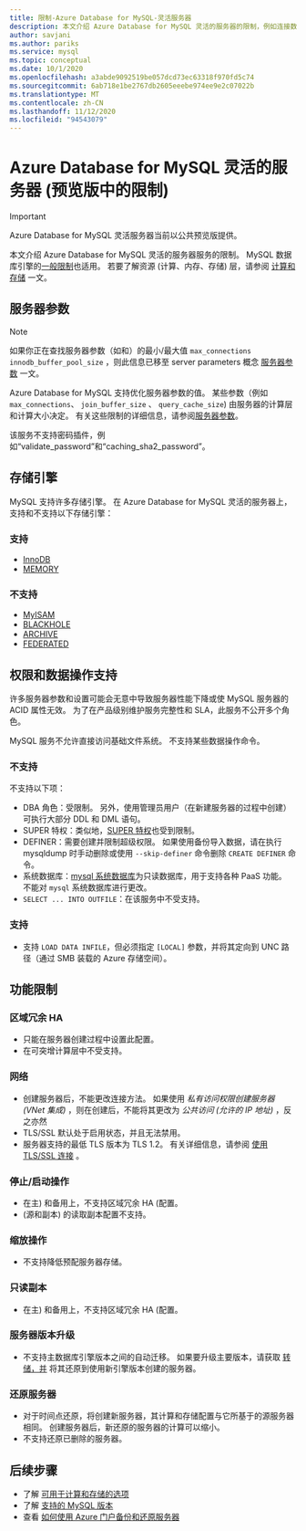 ```yaml
---
title: 限制-Azure Database for MySQL-灵活服务器
description: 本文介绍 Azure Database for MySQL 灵活的服务器的限制，例如连接数和存储引擎选项。
author: savjani
ms.author: pariks
ms.service: mysql
ms.topic: conceptual
ms.date: 10/1/2020
ms.openlocfilehash: a3abde9092519be057dcd73ec63318f970fd5c74
ms.sourcegitcommit: 6ab718e1be2767db2605eeebe974ee9e2c07022b
ms.translationtype: MT
ms.contentlocale: zh-CN
ms.lasthandoff: 11/12/2020
ms.locfileid: "94543079"
---
```

# <a name="limitations-in-azure-database-for-mysql---flexible-server-preview"></a>Azure Database for MySQL 灵活的服务器 (预览版中的限制) 

> [!IMPORTANT] 
> Azure Database for MySQL 灵活服务器当前以公共预览版提供。

本文介绍 Azure Database for MySQL 灵活的服务器服务的限制。 MySQL 数据库引擎的[一般限制](https://dev.mysql.com/doc/mysql-reslimits-excerpt/5.7/en/limits.html)也适用。 若要了解资源 (计算、内存、存储) 层，请参阅 [计算和存储](concepts-compute-storage.md) 一文。

## <a name="server-parameters"></a>服务器参数

> [!NOTE]
> 如果你正在查找服务器参数（如和）的最小/最大值 `max_connections` `innodb_buffer_pool_size` ，则此信息已移至 server parameters 概念 [服务器参数](./concepts-server-parameters.md) 一文。

Azure Database for MySQL 支持优化服务器参数的值。 某些参数（例如 `max_connections`、 `join_buffer_size` 、 `query_cache_size`) 由服务器的计算层和计算大小决定。 有关这些限制的详细信息，请参阅[服务器参数](./concepts-server-parameters.md)。

该服务不支持密码插件，例如“validate_password”和“caching_sha2_password”。

## <a name="storage-engines"></a>存储引擎

MySQL 支持许多存储引擎。 在 Azure Database for MySQL 灵活的服务器上，支持和不支持以下存储引擎：

### <a name="supported"></a>支持
- [InnoDB](https://dev.mysql.com/doc/refman/5.7/en/innodb-introduction.html)
- [MEMORY](https://dev.mysql.com/doc/refman/5.7/en/memory-storage-engine.html)

### <a name="unsupported"></a>不支持
- [MyISAM](https://dev.mysql.com/doc/refman/5.7/en/myisam-storage-engine.html)
- [BLACKHOLE](https://dev.mysql.com/doc/refman/5.7/en/blackhole-storage-engine.html)
- [ARCHIVE](https://dev.mysql.com/doc/refman/5.7/en/archive-storage-engine.html)
- [FEDERATED](https://dev.mysql.com/doc/refman/5.7/en/federated-storage-engine.html)

## <a name="privileges--data-manipulation-support"></a>权限和数据操作支持

许多服务器参数和设置可能会无意中导致服务器性能下降或使 MySQL 服务器的 ACID 属性无效。 为了在产品级别维护服务完整性和 SLA，此服务不公开多个角色。 

MySQL 服务不允许直接访问基础文件系统。 不支持某些数据操作命令。 

### <a name="unsupported"></a>不支持

不支持以下项：
- DBA 角色：受限制。 另外，使用管理员用户（在新建服务器的过程中创建）可执行大部分 DDL 和 DML 语句。 
- SUPER 特权：类似地，[SUPER 特权](https://dev.mysql.com/doc/refman/5.7/en/privileges-provided.html#priv_super)也受到限制。
- DEFINER：需要创建并限制超级权限。 如果使用备份导入数据，请在执行 mysqldump 时手动删除或使用 `--skip-definer` 命令删除 `CREATE DEFINER` 命令。
- 系统数据库：[mysql 系统数据库](https://dev.mysql.com/doc/refman/5.7/en/system-schema.html)为只读数据库，用于支持各种 PaaS 功能。 不能对 `mysql` 系统数据库进行更改。
- `SELECT ... INTO OUTFILE`：在该服务中不受支持。

### <a name="supported"></a>支持
- 支持 `LOAD DATA INFILE`，但必须指定 `[LOCAL]` 参数，并将其定向到 UNC 路径（通过 SMB 装载的 Azure 存储空间）。

## <a name="functional-limitations"></a>功能限制

### <a name="zone-redundant-ha"></a>区域冗余 HA
- 只能在服务器创建过程中设置此配置。
- 在可突增计算层中不受支持。

### <a name="networking"></a>网络
- 创建服务器后，不能更改连接方法。 如果使用 *私有访问权限创建服务器 (VNet 集成)* ，则在创建后，不能将其更改为 *公共访问 (允许的 IP 地址)* ，反之亦然
- TLS/SSL 默认处于启用状态，并且无法禁用。
- 服务器支持的最低 TLS 版本为 TLS 1.2。 有关详细信息，请参阅 [使用 TLS/SSL 连接](./how-to-connect-tls-ssl.md) 。

### <a name="stopstart-operation"></a>停止/启动操作
- 在主) 和备用上，不支持区域冗余 HA (配置。
-  (源和副本) 的读取副本配置不支持。

### <a name="scale-operations"></a>缩放操作
- 不支持降低预配服务器存储。

### <a name="read-replicas"></a>只读副本
- 在主) 和备用上，不支持区域冗余 HA (配置。

### <a name="server-version-upgrades"></a>服务器版本升级
- 不支持主数据库引擎版本之间的自动迁移。 如果要升级主要版本，请获取 [转储，并](../concepts-migrate-dump-restore.md) 将其还原到使用新引擎版本创建的服务器。

### <a name="restoring-a-server"></a>还原服务器
- 对于时间点还原，将创建新服务器，其计算和存储配置与它所基于的源服务器相同。 创建服务器后，新还原的服务器的计算可以缩小。
- 不支持还原已删除的服务器。

## <a name="next-steps"></a>后续步骤

- 了解 [可用于计算和存储的选项](concepts-compute-storage.md)
- 了解 [支持的 MySQL 版本](concepts-supported-versions.md)
- 查看 [如何使用 Azure 门户备份和还原服务器](how-to-restore-server-portal.md)